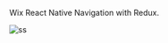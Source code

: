 
Wix React Native Navigation with Redux. 

![ss](https://github.com/nazrdogan/react-native-navigation-redux/blob/master/poc.gif)